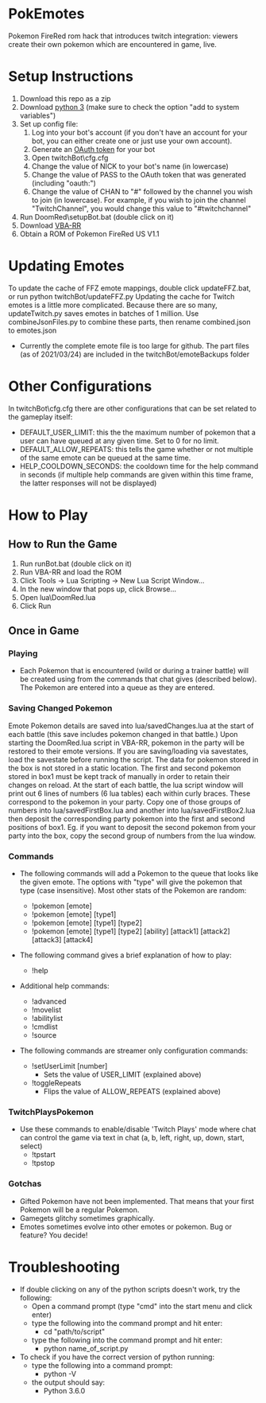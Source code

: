 # PokEmotes
Pokemon FireRed rom hack that introduces twitch integration: viewers create their own pokemon which are encountered in game, live.

# Setup Instructions
1. Download this repo as a zip
2. Download [python 3](https://www.python.org/downloads/) (make sure to check the option "add to system variables")
3. Set up config file:
   1. Log into your bot's account (if you don't have an account for your bot, you can either create one or just use your own account).
   2. Generate an [OAuth token](http://twitchapps.com/tmi/) for your bot
   3. Open twitchBot\cfg.cfg
   4. Change the value of NICK to your bot's name (in lowercase)
   5. Change the value of PASS to the OAuth token that was generated (including "oauth:")
   6. Change the value of CHAN to "#" followed by the channel you wish to join (in lowercase). For example, if you wish to join the channel "TwitchChannel", you would change this value to "#twitchchannel"
4. Run DoomRed\setupBot.bat (double click on it)
5. Download [VBA-RR](http://tasvideos.org/EmulatorResources/VBA.html)
6. Obtain a ROM of Pokemon FireRed US V1.1

# Updating Emotes
To update the cache of FFZ emote mappings, double click updateFFZ.bat, or run python twitchBot/updateFFZ.py
Updating the cache for Twitch emotes is a little more complicated. Because there are so many, updateTwitch.py saves emotes in batches of 1 million. Use combineJsonFiles.py to combine these parts, then rename combined.json to emotes.json
 - Currently the complete emote file is too large for github. The part files (as of 2021/03/24) are included in the twitchBot/emoteBackups folder

# Other Configurations
In twitchBot\cfg.cfg there are other configurations that can be set related to the gameplay itself:
- DEFAULT_USER_LIMIT: this the the maximum number of pokemon that a user can have queued at any given time. Set to 0 for no limit.
- DEFAULT_ALLOW_REPEATS: this tells the game whether or not multiple of the same emote can be queued at the same time.
- HELP_COOLDOWN_SECONDS: the cooldown time for the help command in seconds (if multiple help commands are given within this time frame, the latter responses will not be displayed)

# How to Play
## How to Run the Game
1. Run runBot.bat (double click on it)
2. Run VBA-RR and load the ROM
3. Click Tools -> Lua Scripting -> New Lua Script Window...
4. In the new window that pops up, click Browse...
5. Open lua\DoomRed.lua
6. Click Run

## Once in Game
### Playing
- Each Pokemon that is encountered (wild or during a trainer battle) will be created using from the commands that chat gives (described below). The Pokemon are entered into a queue as they are entered.

### Saving Changed Pokemon
Emote Pokemon details are saved into lua/savedChanges.lua at the start of each battle (this save includes pokemon changed in that battle.)
Upon starting the DoomRed.lua script in VBA-RR, pokemon in the party will be restored to their emote versions. If you are saving/loading via savestates, load the savestate before running the script.
The data for pokemon stored in the box is not stored in a static location. The first and second pokemon stored in box1 must be kept track of manually in order to retain their changes on reload. At the start of each battle, the lua script window will print out 6 lines of numbers (6 lua tables) each within curly braces. These correspond to the pokemon in your party. Copy one of those groups of numbers into lua/savedFirstBox.lua and another into lua/savedFirstBox2.lua then deposit the corresponding party pokemon into the first and second positions of box1. Eg. if you want to deposit the second pokemon from your party into the box, copy the second group of numbers from the lua window.

### Commands
- The following commands will add a Pokemon to the queue that looks like the given emote. The options with "type" will give the pokemon that type (case insensitive). Most other stats of the Pokemon are random:
  - !pokemon [emote]
  - !pokemon [emote] [type1]
  - !pokemon [emote] [type1] [type2]
  - !pokemon [emote] [type1] [type2] [ability] [attack1] [attack2] [attack3] [attack4]

- The following command gives a brief explanation of how to play:
  - !help

- Additional help commands:
  - !advanced
  - !movelist
  - !abilitylist
  - !cmdlist
  - !source

- The following commands are streamer only configuration commands:
  - !setUserLimit [number]
    - Sets the value of USER_LIMIT (explained above)
  - !toggleRepeats
    - Flips the value of ALLOW_REPEATS (explained above)

### TwitchPlaysPokemon
- Use these commands to enable/disable 'Twitch Plays' mode where chat can control the game via text in chat (a, b, left, right, up, down, start, select)
  - !tpstart
  - !tpstop

### Gotchas
- Gifted Pokemon have not been implemented. That means that your first Pokemon will be a regular Pokemon.
- Gamegets glitchy sometimes graphically.
- Emotes sometimes evolve into other emotes or pokemon. Bug or feature? You decide!

# Troubleshooting
- If double clicking on any of the python scripts doesn't work, try the following:
  - Open a command prompt (type "cmd" into the start menu and click enter)
  - type the following into the command prompt and hit enter:
    - cd "path/to/script"
  - type the following into the command prompt and hit enter:
    - python name_of_script.py
- To check if you have the correct version of python running:
  - type the following into a command prompt:
    - python -V
  - the output should say:
    - Python 3.6.0
